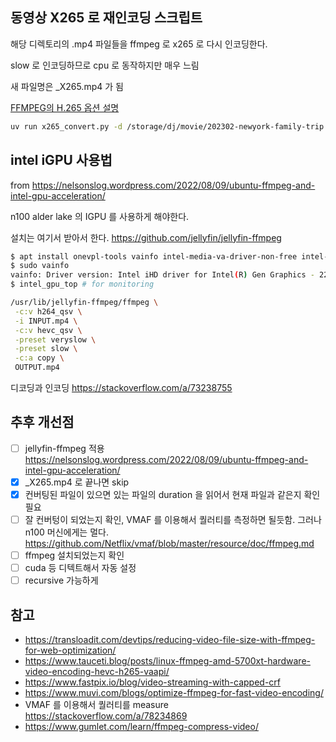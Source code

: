 ## 동영상 X265 로 재인코딩 스크립트

해당 디렉토리의 .mp4 파일들을 ffmpeg 로 x265 로 다시 인코딩한다. 

slow 로 인코딩하므로 cpu 로 동작하지만 매우 느림

새 파일명은 _X265.mp4 가 됨

[FFMPEG의 H.265 옵션 설명](https://trac.ffmpeg.org/wiki/Encode/H.265)


```bash
uv run x265_convert.py -d /storage/dj/movie/202302-newyork-family-trip
```

## intel iGPU 사용법

from https://nelsonslog.wordpress.com/2022/08/09/ubuntu-ffmpeg-and-intel-gpu-acceleration/

n100 alder lake 의 IGPU 를 사용하게 해야한다. 

설치는 여기서 받아서 한다. https://github.com/jellyfin/jellyfin-ffmpeg 

```bash
$ apt install onevpl-tools vainfo intel-media-va-driver-non-free intel-gpu-tools
$ sudo vainfo
vainfo: Driver version: Intel iHD driver for Intel(R) Gen Graphics - 22.3.1 ()
$ intel_gpu_top # for monitoring
```

```bash
/usr/lib/jellyfin-ffmpeg/ffmpeg \
 -c:v h264_qsv \
 -i INPUT.mp4 \
 -c:v hevc_qsv \
 -preset veryslow \
 -preset slow \
 -c:a copy \
 OUTPUT.mp4
```

디코딩과 인코딩 https://stackoverflow.com/a/73238755


## 추후 개선점

- [ ] jellyfin-ffmpeg 적용  
        https://nelsonslog.wordpress.com/2022/08/09/ubuntu-ffmpeg-and-intel-gpu-acceleration/
- [x] _X265.mp4 로 끝나면 skip
- [x] 컨버팅된 파일이 있으면 있는 파일의 duration 을 읽어서 현재 파일과 같은지 확인 필요 
- [ ] 잘 컨버텅이 되었는지 확인, VMAF 를 이용해서 퀄러티를 측정하면 될듯함. 그러나 n100 머신에게는 멀다.  
      https://github.com/Netflix/vmaf/blob/master/resource/doc/ffmpeg.md
- [ ] ffmpeg 설치되었는지 확인 
- [ ] cuda 등 디텍트해서 자동 설정
- [ ] recursive 가능하게 

## 참고

- https://transloadit.com/devtips/reducing-video-file-size-with-ffmpeg-for-web-optimization/
- https://www.tauceti.blog/posts/linux-ffmpeg-amd-5700xt-hardware-video-encoding-hevc-h265-vaapi/
- https://www.fastpix.io/blog/video-streaming-with-capped-crf
- https://www.muvi.com/blogs/optimize-ffmpeg-for-fast-video-encoding/
- VMAF 를 이용해서 퀄러티를 measure https://stackoverflow.com/a/78234869
- https://www.gumlet.com/learn/ffmpeg-compress-video/
